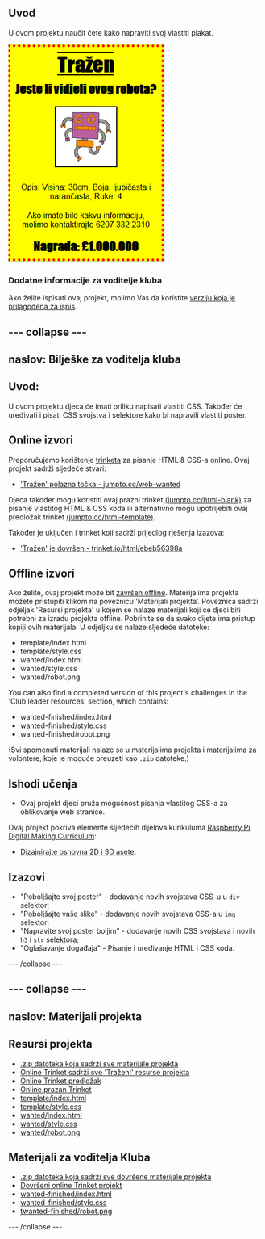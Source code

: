 ## Uvod

U ovom projektu naučit ćete kako napraviti svoj vlastiti plakat.

![snimka zaslona](images/wanted-final.png)

### Dodatne informacije za voditelje kluba

Ako želite ispisati ovaj projekt, molimo Vas da koristite [verziju koja je prilagođena za ispis](https://projects.raspberrypi.org/en/projects/wanted/print).

## \--- collapse \---

## naslov: Bilješke za voditelja kluba

## Uvod:

U ovom projektu djeca će imati priliku napisati vlastiti CSS. Također će uređivati i pisati CSS svojstva i selektore kako bi napravili vlastiti poster.

## Online izvori

Preporučujemo korištenje [trinketa](https://trinket.io/) za pisanje HTML & CSS-a online. Ovaj projekt sadrži sljedeće stvari:

* ['Tražen' polazna točka - jumpto.cc/web-wanted](http://jumpto.cc/web-wanted)

Djeca također mogu koristiti ovaj prazni trinket [(jumpto.cc/html-blank)](http://jumpto.cc/html-blank) za pisanje vlastitog HTML & CSS koda ili alternativno mogu upotrijebiti ovaj predložak trinket [(jumpto.cc/html-template)](http://jumpto.cc/html-template).

Također je uključen i trinket koji sadrži prijedlog rješenja izazova:

* ['Tražen' je dovršen - trinket.io/html/ebeb56398a](https://trinket.io/html/ebeb56398a)

## Offline izvori

Ako želite, ovaj projekt može bit [završen offline](https://www.codeclubprojects.org/en-GB/resources/webdev-working-offline/). Materijalima projekta možete pristupiti klikom na poveznicu ‘Materijali projekta’. Poveznica sadrži odjeljak 'Resursi projekta' u kojem se nalaze materijali koji će djeci biti potrebni za izradu projekta offline. Pobrinite se da svako dijete ima pristup kopiji ovih materijala. U odjeljku se nalaze sljedeće datoteke:

* template/index.html
* template/style.css
* wanted/index.html
* wanted/style.css
* wanted/robot.png

You can also find a completed version of this project's challenges in the 'Club leader resources' section, which contains:

* wanted-finished/index.html
* wanted-finished/style.css
* wanted-finished/robot.png

(Svi spomenuti materijali nalaze se u materijalima projekta i materijalima za volontere, koje je moguće preuzeti kao `.zip` datoteke.)

## Ishodi učenja

* Ovaj projekt djeci pruža mogućnost pisanja vlastitog CSS-a za oblikovanje web stranice.

Ovaj projekt pokriva elemente sljedećih dijelova kurikuluma [Raspberry Pi Digital Making Curriculum](http://rpf.io/curriculum):

* [Dizajnirajte osnovna 2D i 3D asete](https://www.raspberrypi.org/curriculum/design/creator).

## Izazovi

* "Poboljšajte svoj poster" - dodavanje novih svojstava CSS-u u `div` selektor;
* "Poboljšajte vaše slike" - dodavanje novih svojstava CSS-a u `img` selektor;
* "Napravite svoj poster boljim" - dodavanje novih CSS svojstava i novih `h3` i `str` selektora;
* "Oglašavanje događaja" - Pisanje i uređivanje HTML i CSS koda.

\--- /collapse \---

## \--- collapse \---

## naslov: Materijali projekta

## Resursi projekta

* [.zip datoteka koja sadrži sve materijale projekta](https://rpf.io/p/en/wanted-go)
* [Online Trinket sadrži sve 'Tražen!' resurse projekta](http://jumpto.cc/web-wanted)
* [Online Trinket predložak](http://jumpto.cc/trinket-template)
* [Online prazan Trinket](http://jumpto.cc/trinket-blank)
* [template/index.html](resources/template-index.html)
* [template/style.css](resources/template-style.css)
* [wanted/index.html](resources/wanted-index.html)
* [wanted/style.css](resources/wanted-style.css)
* [wanted/robot.png](resources/wanted-robot.png)

## Materijali za voditelja Kluba

* [.zip datoteka koja sadrži sve dovršene materijale projekta](https://rpf.io/p/en/wanted-go)
* [Dovršeni online Trinket projekt](https://trinket.io/html/ebeb56398a)
* [wanted-finished/index.html](resources/wanted-finished-index.html)
* [wanted-finished/style.css](resources/wanted-finished-style.css)
* [twanted-finished/robot.png](resources/twanted-finished-robot.png)

\--- /collapse \---